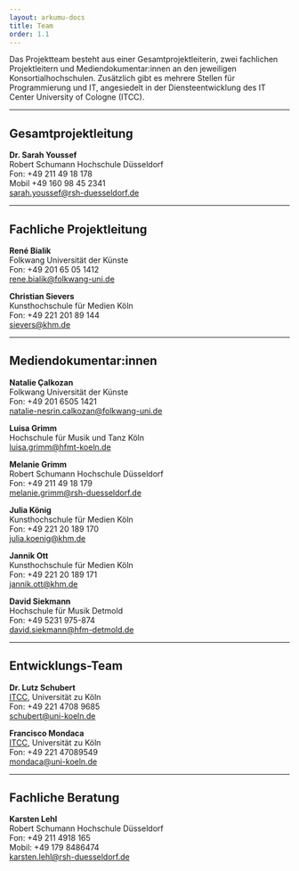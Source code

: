 ```yaml
---
layout: arkumu-docs
title: Team
order: 1.1
---
```


Das Projektteam besteht aus einer Gesamtprojektleiterin, zwei fachlichen Projektleitern und Mediendokumentar:innen an den jeweiligen Konsortialhochschulen. Zusätzlich gibt es mehrere Stellen für Programmierung und IT, angesiedelt in der Diensteentwicklung des IT Center University of Cologne (ITCC).

----

## Gesamtprojektleitung

**Dr. Sarah Youssef**  
Robert Schumann Hochschule Düsseldorf  
Fon: +49 211 49 18 178  
Mobil +49 160 98 45 2341  
[sarah.youssef@rsh-duesseldorf.de](mailto:sarah.youssef@rsh-duesseldorf.de)


----

## Fachliche Projektleitung

**René Bialik**  
Folkwang Universität der Künste  
Fon: +49 201 65 05 1412  
[rene.bialik@folkwang-uni.de](mailto:rene.bialik@folkwang-uni.de)

**Christian Sievers**  
Kunsthochschule für Medien Köln  
Fon: +49 221 201 89 144  
[sievers@khm.de](mailto:sievers@khm.de)

----

## Mediendokumentar:innen

**Natalie Çalkozan**  
Folkwang Universität der Künste  
Fon: +49 201 6505 1421  
[natalie-nesrin.calkozan@folkwang-uni.de](mailto:natalie-nesrin.calkozan@folkwang-uni.de)

**Luisa Grimm**  
Hochschule für Musik und Tanz Köln\
[luisa.grimm@hfmt-koeln.de](mailto:luisa.grimm@hfmt-koeln.de)

**Melanie Grimm**  
Robert Schumann Hochschule Düsseldorf  
Fon: +49 211 49 18 179  
[melanie.grimm@rsh-duesseldorf.de](mailto:melanie.grimm@rsh-duesseldorf.de)

**Julia König**  
Kunsthochschule für Medien Köln  
Fon: +49 221 20 189 170  
[julia.koenig@khm.de](mailto:julia.koenig@khm.de)

**Jannik Ott**  
Kunsthochschule für Medien Köln  
Fon: +49 221 20 189 171  
[jannik.ott@khm.de](mailto:jannik.ott@khm.de)

**David Siekmann**  
Hochschule für Musik Detmold  
Fon: +49 5231 975-874  
[david.siekmann@hfm-detmold.de](mailto:david.siekmann@hfm-detmold.de)

----

## Entwicklungs-Team

**Dr. Lutz Schubert**  
[ITCC](https://itcc.uni-koeln.de/), Universität zu Köln  
Fon: +49 221 4708 9685   
[schubert@uni-koeln.de](mailto:schubert@uni-koeln.de)

**Francisco Mondaca**  
[ITCC](https://itcc.uni-koeln.de/), Universität zu Köln  
Fon: +49 221 47089549  
[mondaca@uni-koeln.de](mailto:mondaca@uni-koeln.de)

----

## Fachliche Beratung

**Karsten Lehl**  
Robert Schumann Hochschule Düsseldorf  
Fon: +49 211 4918 165  
Mobil: +49 179 8486474  
[karsten.lehl@rsh-duesseldorf.de](mailto:karsten.lehl@rsh-duesseldorf.de)
